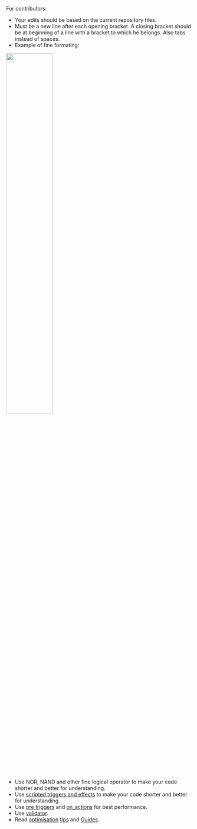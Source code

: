 For contributors:
<ul>
<li>Your edits should be based on the current repository files.
<li>Must be a new line after each opening bracket. A closing bracket should be at beginning of a line with a bracket to which he belongs. Also tabs instead of spaces.
<li>Example of fine formating:
</ul>
<img src="http://puu.sh/xjh7u/5810c4d3ce.png" width="50%">
<ul>
<li>Use NOR, NAND and other fine logical operator to make your code shorter and better for understanding.
<li>Use <a href="http://www.ckiiwiki.com/Scripting#Scripted_block/">scripted triggers and effects</a> to make your code shorter and better for understanding.
<li>Use <a href="http://www.ckiiwiki.com/Event_modding#Pre-triggers">pre triggers</a> and <a href="http://www.ckiiwiki.com/Event_modding#On_action_events">on_actions</a> for best performance.
<li>Use <a href="https://forum.paradoxplaza.com/forum/index.php?threads/the-validator-find-errors-quickly-and-with-minimal-pain.597480/">validator</a>.
<li>Read <a href="https://forum.paradoxplaza.com/forum/index.php?threads/official-mod-optimization-tips.962056/">optimisation</a> <a href="https://forum.paradoxplaza.com/forum/index.php?threads/optimizing-events-decisions.886087/">tips</a> and <a href="https://forum.paradoxplaza.com/forum/index.php?threads/list-of-mods-guides-utilities.847776/#post-19104090">Guides</a>.
</ul>
